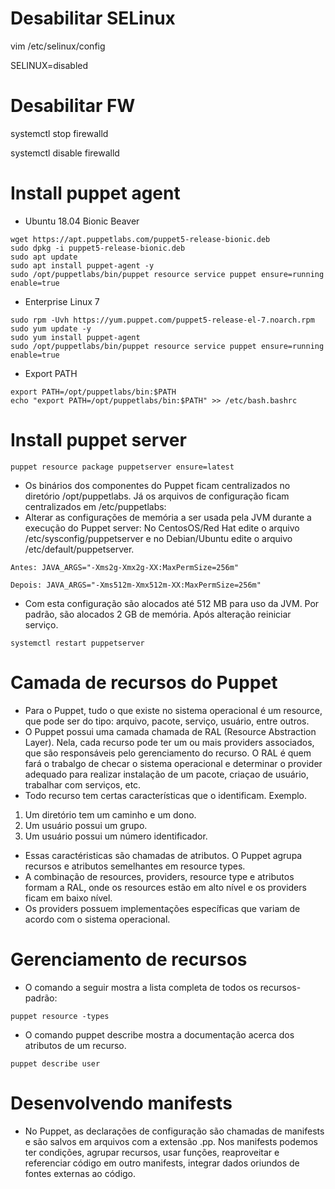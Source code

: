 # Desabilitar SELinux
vim /etc/selinux/config

SELINUX=disabled

# Desabilitar FW
systemctl stop firewalld

systemctl disable firewalld

# Install puppet agent
- Ubuntu 18.04 Bionic Beaver
```
wget https://apt.puppetlabs.com/puppet5-release-bionic.deb
sudo dpkg -i puppet5-release-bionic.deb 
sudo apt update 
sudo apt install puppet-agent -y 
sudo /opt/puppetlabs/bin/puppet resource service puppet ensure=running enable=true
```
- Enterprise Linux 7
```
sudo rpm -Uvh https://yum.puppet.com/puppet5-release-el-7.noarch.rpm
sudo yum update -y
sudo yum install puppet-agent
sudo /opt/puppetlabs/bin/puppet resource service puppet ensure=running enable=true
```
- Export PATH

```
export PATH=/opt/puppetlabs/bin:$PATH
echo "export PATH=/opt/puppetlabs/bin:$PATH" >> /etc/bash.bashrc
```
# Install puppet server
``` 
puppet resource package puppetserver ensure=latest
```
- Os binários dos componentes do Puppet ficam centralizados no diretório /opt/puppetlabs. Já os arquivos de configuração ficam centralizados em /etc/puppetlabs:
- Alterar as configurações de memória a ser usada pela JVM durante a execução do Puppet server: No CentosOS/Red Hat edite o arquivo /etc/sysconfig/puppetserver e no Debian/Ubuntu edite o arquivo /etc/default/puppetserver.
```
Antes: JAVA_ARGS="-Xms2g-Xmx2g-XX:MaxPermSize=256m"

Depois: JAVA_ARGS="-Xms512m-Xmx512m-XX:MaxPermSize=256m"
```
- Com esta configuração são alocados até 512 MB para uso da JVM. Por padrão, são alocados 2 GB de memória. Após alteração reiniciar serviço.
```
systemctl restart puppetserver
```
# Camada de recursos do Puppet

- Para o Puppet, tudo o que existe no sistema operacional é um resource, que pode ser do tipo: arquivo, pacote, serviço, usuário, entre outros.
- O Puppet possui uma camada chamada de RAL (Resource Abstraction Layer). Nela, cada recurso pode ter um ou mais providers associados, que são responsáveis pelo gerenciamento do recurso. O RAL é quem fará o trabalgo de checar o sistema operacional e determinar o provider adequado para realizar instalação de um pacote, criaçao de usuário, trabalhar com serviços, etc. 
- Todo recurso tem certas características que o identificam. Exemplo.
 1. Um diretório tem um caminho e um dono.
 2. Um usuário possui um grupo.
 3. Um usuário possui um número identificador.
 - Essas caractéristicas são chamadas de atributos. O Puppet agrupa recursos e atributos semelhantes em resource types.
 - A combinação de resources, providers, resource type e atributos formam a RAL, onde os resources estão em alto nível e os providers ficam em baixo nível.
 - Os providers possuem implementações específicas que variam de acordo com o sistema operacional. 

# Gerenciamento de recursos

- O comando a seguir mostra a lista completa de todos os recursos-padrão:
```
puppet resource -types
```
- O comando puppet describe mostra a documentação acerca dos atributos de um recurso.
```
puppet describe user
```

# Desenvolvendo manifests

- No Puppet, as declarações de configuração são chamadas de manifests e são salvos em arquivos com a extensão .pp. Nos manifests podemos ter condições, agrupar recursos, usar funções, reaproveitar e referenciar código em outro manifests, integrar dados oriundos de fontes externas ao código.
